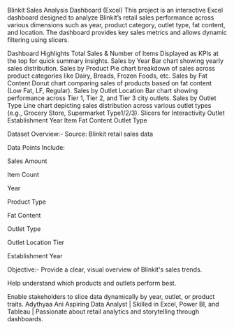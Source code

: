 
Blinkit Sales Analysis Dashboard (Excel)
This project is an interactive Excel dashboard designed to analyze Blinkit’s retail sales performance across various dimensions such as year, product category, outlet type, fat content, and location. The dashboard provides key sales metrics and allows dynamic filtering using slicers.

Dashboard Highlights
Total Sales & Number of Items
Displayed as KPIs at the top for quick summary insights.
Sales by Year
Bar chart showing yearly sales distribution.
Sales by Product
Pie chart breakdown of sales across product categories like Dairy, Breads, Frozen Foods, etc.
Sales by Fat Content
Donut chart comparing sales of products based on fat content (Low Fat, LF, Regular).
Sales by Outlet Location
Bar chart showing performance across Tier 1, Tier 2, and Tier 3 city outlets.
Sales by Outlet Type
Line chart depicting sales distribution across various outlet types (e.g., Grocery Store, Supermarket Type1/2/3).
Slicers for Interactivity
Outlet Establishment Year
Item Fat Content
Outlet Type

Dataset Overview:-
Source: Blinkit retail sales data

Data Points Include:

Sales Amount

Item Count

Year

Product Type

Fat Content

Outlet Type

Outlet Location Tier

Establishment Year

Objective:-
Provide a clear, visual overview of Blinkit's sales trends.

Help understand which products and outlets perform best.

Enable stakeholders to slice data dynamically by year, outlet, or product traits.
Adythyaa Ani
Aspiring Data Analyst | Skilled in Excel, Power BI, and Tableau | Passionate about retail analytics and storytelling through dashboards.


